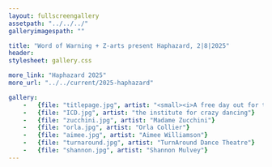 ```yaml
---
layout: fullscreengallery
assetpath: "../../../"
galleryimagespath: ""

title: "Word of Warning + Z-arts present Haphazard, 2|8|2025"
header:
stylesheet: gallery.css

more_link: "Haphazard 2025"
more_url: "../../current/2025-haphazard"

gallery:
    -   {file: "titlepage.jpg", artist: "<small><i>A free day out for the curious of all ages at Z-arts, 2 Aug 2025</i></small> · Puppetfingers"}
    -   {file: "ICD.jpg", artist: "the institute for crazy dancing"}
    -   {file: "zucchini.jpg", artist: "Madame Zucchini"}
    -   {file: "orla.jpg", artist: "Orla Collier"} 
    -   {file: "aimee.jpg", artist: "Aimee Williamson"}
    -   {file: "turnaround.jpg", artist: "TurnAround Dance Theatre"}
    -   {file: "shannon.jpg", artist: "Shannon Mulvey"}
---
```

